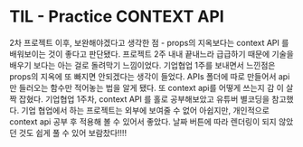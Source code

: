 # TIL - Practice CONTEXT API 

 2차 프로젝트 이후, 보완해야겠다고 생각한 점 - props의 지옥보다는 context API 를 배워보이는 것이 좋다고 판단됐다. 
 프로젝트 2주 내내 끝내느라 급급하기 때문에 기술을 배우기 보다는 아는 걸로 돌려막기 느낌이었다. 
 기업협업 1주를 보내면서 느낀점은 props의 지옥에 또 빠지면 안되겠다는 생각이 들었다.  APIs 폴더에 따로 만들어서 api 만 들러오는 함수만 적어놓는 법을 알게 됐다. 또 context api를 어떻게 쓰는지  감  이 살짝 잡혔다. 기업협업 1주차, context API 를 홀로 공부해보았고 유튜버 별코딩을 참고했다. 기업 협업에서 하는 프로젝트는 외부에 보여줄 수 없어 아쉽지만, 개인적으로 context api 공부 후 적용해 볼 수 있어서 좋았다. 날짜 버튼에 따라 렌더링이 되지 않았던 것도 쉽게 풀 수 있어 보람찼다!!!!  
  
  

